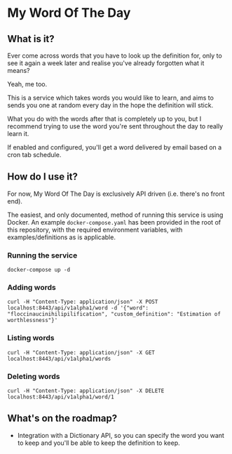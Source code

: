 # My Word Of The Day

## What is it?

Ever come across words that you have to look up the definition for, only to see it again a week later and realise you've already forgotten what it means?

Yeah, me too.

This is a service which takes words you would like to learn, and aims to sends you one at random every day in the hope the definition will stick.

What you do with the words after that is completely up to you, but I recommend trying to use the word you're sent throughout the day to really learn it.

If enabled and configured, you'll get a word delivered by email based on a cron tab schedule.

## How do I use it?

For now, My Word Of The Day is exclusively API driven (i.e. there's no front end).

The easiest, and only documented, method of running this service is using Docker. An example `docker-compose.yaml` has been provided in the root of this repository, with the required environment variables, with examples/definitions as is applicable.

### Running the service

```
docker-compose up -d
```

### Adding words

```
curl -H "Content-Type: application/json" -X POST localhost:8443/api/v1alpha1/word -d '{"word": "floccinaucinihilipilification", "custom_definition": "Estimation of worthlessness"}'
```

### Listing words

```
curl -H "Content-Type: application/json" -X GET localhost:8443/api/v1alpha1/words
```

### Deleting words

```
curl -H "Content-Type: application/json" -X DELETE localhost:8443/api/v1alpha1/word/1
```


## What's on the roadmap?

* Integration with a Dictionary API, so you can specify the word you want to keep and you'll be able to keep the definition to keep.
